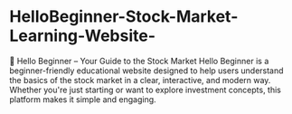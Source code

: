 # HelloBeginner-Stock-Market-Learning-Website-
💼 Hello Beginner – Your Guide to the Stock Market Hello Beginner is a beginner-friendly educational website designed to help users understand the basics of the stock market in a clear, interactive, and modern way. Whether you're just starting or want to explore investment concepts, this platform makes it simple and engaging.
